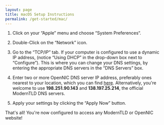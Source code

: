 ```yaml
---
layout: page
title: macOS Setup Instructions
permalink: /get-started/mac/
---
```


1. Click on your “Apple” menu and choose “System Preferences“.

2. Double-Click on the “Network” icon.

3. Go to the “TCP/IP” tab. If your computer is configured to use a dynamic IP address, (notice “Using DHCP” in the drop-down box next to “Configure”). This is where you can change your DNS settings, by entering the appropriate DNS servers in the “DNS Servers” box.

4. Enter two or more OpenNIC DNS server IP address, preferably ones nearest to your location, which you can find [here](https://servers.opennicproject.org/). Alternatively, you're welcome to use **198.251.90.143** and **138.197.25.214**, the official ModernTLD DNS servers.

5. Apply your settings by clicking the “Apply Now” button.

That's all! You're now configured to access any ModernTLD or OpenNIC website!

